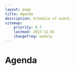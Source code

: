 ```yaml
---
layout: page
title: Agenda
description: Schedule of event.
sitemap:
    priority: 0.7
    lastmod: 2017-11-02
    changefreq: weekly
---
```


# Agenda